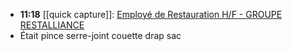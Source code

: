 - **11:18** [[quick capture]]:  [Employé de Restauration H/F - GROUPE RESTALLIANCE](https://recrutement.restalliance.fr/jobs/6051205-employe-de-restauration-h-f)
- Était pince serre-joint couette drap sac